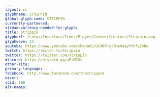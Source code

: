 ```yaml
---
layout: cc
glyphname: STRIPPIN
global-glyph-code: STRIPPIN
currently-partnered:
stream-currency-needed-for-glyph:
title: Strippin
glyphurl: /Lotus/Interface/Icons/Player/ContentCreators/Strippin.png
glyphwave: 13
youtube: https://www.youtube.com/channel/UC90ThxjTNaHaqyPVtfyZ4hw
twitch: https://twitch.tv/Strippin
twitter: https://twitter.com/strippin
discord: https://discord.gg/aFtM7Gs
other-site:
primary-language:
facebook: http://www.facebook.com/thestrippin
mixer:
ccid: 188
alt-names:
---
```

